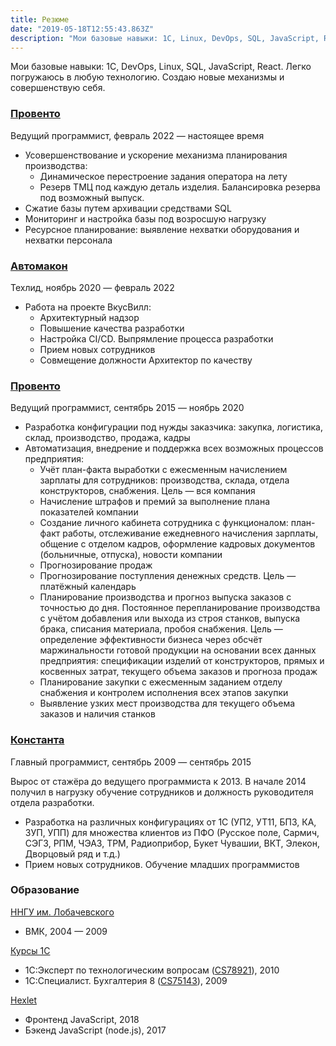 ```yaml
---
title: Резюме
date: "2019-05-18T12:55:43.863Z"
description: "Мои базовые навыки: 1С, Linux, DevOps, SQL, JavaScript, React."
---
```

Мои базовые навыки: 1С, DevOps, Linux, SQL, JavaScript, React. Легко погружаюсь в любую технологию. Создаю новые механизмы и совершенствую себя.

### [Провенто](http://provento-electro.ru/)

Ведущий программист, февраль 2022 — настоящее время

- Усовершенствование и ускорение механизма планирования производства:
    - Динамическое перестроение задания оператора на лету
    - Резерв ТМЦ под каждую деталь изделия. Балансировка резерва под возможный выпуск.
- Сжатие базы путем архивации средствами SQL
- Мониторинг и настройка базы под возросшую нагрузку
- Ресурсное планирование: выявление нехватки оборудования и нехватки персонала

### [Автомакон](https://automacon.ru/)

Техлид, ноябрь 2020 — февраль 2022

- Работа на проекте ВкусВилл:
    - Архитектурный надзор
    - Повышение качества разработки
    - Настройка CI/CD. Выпрямление процесса разработки
    - Прием новых сотрудников
    - Совмещение должности Архитектор по качеству

### [Провенто](http://provento-electro.ru/)

Ведущий программист, сентябрь 2015 — ноябрь 2020

- Разработка конфигурации под нужды заказчика: закупка, логистика, склад, производство, продажа, кадры
- Автоматизация, внедрение и поддержка всех возможных процессов предприятия:
    - Учёт план-факта выработки с ежесменным начислением зарплаты для сотрудников: производства, склада, отдела конструкторов, снабжения. Цель — вся компания
    - Начисление штрафов и премий за выполнение плана показателей компании
    - Создание личного кабинета сотрудника с функционалом: план-факт работы, отслеживание ежедневного начисления зарплаты,  общение с отделом кадров, оформление кадровых документов (больничные, отпуска), новости компании
    - Прогнозирование продаж
    - Прогнозирование поступления денежных средств. Цель — платёжный календарь
    - Планирование производства и прогноз выпуска заказов с точностью до дня. Постоянное перепланирование производства с учётом добавления или выхода из строя станков, выпуска брака, списания материала, пробоя снабжения. Цель — определение эффективности бизнеса через обсчёт маржинальности готовой продукции на основании всех данных предприятия: спецификации изделий от конструкторов, прямых и косвенных затрат, текущего объема заказов и прогноза продаж
    - Планирование закупки с ежесменным заданием отделу снабжения и контролем исполнения всех этапов закупки
    - Выявление узких мест производства для текущего объема заказов и наличия станков

### [Константа](http://standart1c.ru/)

Главный программист, сентябрь 2009 — сентябрь 2015

Вырос от стажёра до ведущего программиста к 2013. В начале 2014 получил в нагрузку обучение сотрудников и должность руководителя отдела разработки.
- Разработка на различных конфигурациях от 1С (УП2, УТ11, БП3, КА, ЗУП, УПП) для множества клиентов из ПФО (Русское поле, Сармич, СЭГЗ, РПМ, ЧЭАЗ, ТРМ, Радиоприбор, Букет Чувашии, ВКТ, Элекон, Дворцовый ряд и т.д.)
- Прием новых сотрудников. Обучение младших программистов

### Образование

[ННГУ им. Лобачевского](http://www.unn.ru/)
- ВМК, 2004 — 2009

[Курсы 1С](https://uc1.1c.ru/account/summary/?token=1e6b5d763288ceae913c1a9be2450fb9)
- 1С:Эксперт по технологическим вопросам ([CS78921](https://uc1.1c.ru/account/get_prof_certificate/?typeGuid=620c93bd-caf8-11db-b9de-000e0c2f31ac&certificateShortNumber=78921&guid=39022895-a8d9-11de-8780-001a6411168a)), 2010
- 1С:Специалист. Бухгалтерия 8 ([CS75143](https://uc1.1c.ru/account/get_prof_certificate/?typeGuid=f1d0032a-b004-11da-b4f7-00145e306420&certificateShortNumber=75143&guid=39022895-a8d9-11de-8780-001a6411168a)), 2009

[Hexlet](https://ru.hexlet.io/my)
- Фронтенд JavaScript, 2018
- Бэкенд JavaScript (node.js), 2017
